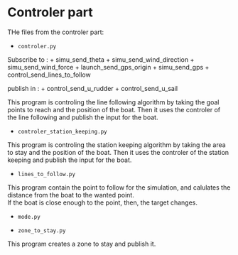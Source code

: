 # Controler part

THe files from the controler part: 

 * `controler.py` 

 Subscribe to :
 	+ simu_send_theta
	+ simu_send_wind_direction
	+ simu_send_wind_force
	+ launch_send_gps_origin
	+ simu_send_gps
	+ control_send_lines_to_follow

publish in :
	+ control_send_u_rudder
	+ control_send_u_sail

This program is controling the line following algorithm by taking the goal points to reach and the position of the boat. Then it uses the controler of the line following and publish the input for the boat.

 * `controler_station_keeping.py` 

This program is controling the station keeping algorithm by taking the area to stay and the position of the boat. Then it uses the controler of the station keeping and publish the input for the boat.

 * `lines_to_follow.py` 

This program contain the point to follow for the simulation, and calulates the distance from the boat to the wanted point.  
If the boat is close enough to the point, then, the target changes.

 * `mode.py` 



 * `zone_to_stay.py` 

 This program creates a zone to stay and publish it.
